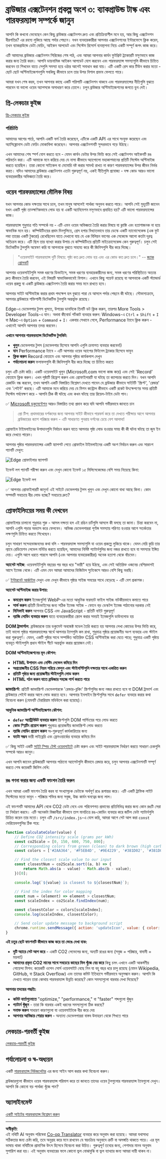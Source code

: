 <!--
CO_OP_TRANSLATOR_METADATA:
{
  "original_hash": "eb358f3f4c2c082f9f3a4f98efa1d337",
  "translation_date": "2025-10-22T22:04:52+00:00",
  "source_file": "5-browser-extension/3-background-tasks-and-performance/README.md",
  "language_code": "bn"
}
-->
# ব্রাউজার এক্সটেনশন প্রকল্প অংশ ৩: ব্যাকগ্রাউন্ড টাস্ক এবং পারফরম্যান্স সম্পর্কে জানুন

আপনি কি কখনো ভেবেছেন কেন কিছু ব্রাউজার এক্সটেনশন দ্রুত এবং প্রতিক্রিয়াশীল মনে হয়, আর কিছু এক্সটেনশন ধীরগতির? এর রহস্য লুকিয়ে আছে পর্দার পেছনে। যখন ব্যবহারকারীরা আপনার এক্সটেনশনের ইন্টারফেসে ক্লিক করেন, তখন ব্যাকগ্রাউন্ডে ডেটা ফেচিং, আইকন আপডেট এবং সিস্টেম রিসোর্স ব্যবস্থাপনা নিয়ে একটি সম্পূর্ণ জগৎ কাজ করে।

এটি আমাদের ব্রাউজার এক্সটেনশন সিরিজের শেষ পাঠ, এবং আমরা আপনার কার্বন ফুটপ্রিন্ট ট্র্যাকারটি মসৃণভাবে কাজ করার জন্য তৈরি করব। আপনি ডায়নামিক আইকন আপডেট যোগ করবেন এবং পারফরম্যান্স সমস্যাগুলি কীভাবে চিহ্নিত করবেন তা শিখবেন যাতে সেগুলি সমস্যা হয়ে ওঠার আগেই সমাধান করা যায়। এটি একটি রেস কার টিউন করার মতো - ছোট ছোট অপ্টিমাইজেশনগুলি সবকিছু কীভাবে চলে তার উপর বিশাল প্রভাব ফেলতে পারে।

আমরা যখন শেষ করব, তখন আপনার কাছে একটি পরিপাটি এক্সটেনশন থাকবে এবং পারফরম্যান্সের নীতিগুলি বুঝতে পারবেন যা ভালো ওয়েব অ্যাপসকে অসাধারণ করে তোলে। চলুন ব্রাউজার অপ্টিমাইজেশনের জগতে ডুব দেই।

## প্রি-লেকচার কুইজ

[প্রি-লেকচার কুইজ](https://ff-quizzes.netlify.app/web/quiz/27)

### পরিচিতি

আমাদের আগের পাঠে, আপনি একটি ফর্ম তৈরি করেছেন, এটিকে একটি API এর সাথে সংযুক্ত করেছেন এবং অ্যাসিঙ্ক্রোনাস ডেটা ফেচিং মোকাবিলা করেছেন। আপনার এক্সটেনশনটি সুন্দরভাবে গড়ে উঠছে।

এখন আমাদের শেষ স্পর্শ যোগ করতে হবে - যেমন কার্বন ডেটার উপর ভিত্তি করে সেই এক্সটেনশন আইকনটি রঙ পরিবর্তন করা। এটি আমাকে মনে করিয়ে দেয় যে নাসা কীভাবে অ্যাপোলো মহাকাশযানের প্রতিটি সিস্টেম অপ্টিমাইজ করতে হয়েছিল। তারা কোনো সাইকেল বা মেমোরি নষ্ট করার সামর্থ্য রাখত না কারণ পারফরম্যান্সের উপর জীবন নির্ভর করত। যদিও আমাদের ব্রাউজার এক্সটেনশন এতটা গুরুত্বপূর্ণ নয়, একই নীতিগুলি প্রযোজ্য - দক্ষ কোড আরও ভালো ব্যবহারকারীর অভিজ্ঞতা তৈরি করে।

## ওয়েব পারফরম্যান্সের মৌলিক বিষয়

যখন আপনার কোড দক্ষতার সাথে চলে, তখন মানুষ আসলেই পার্থক্য অনুভব করতে পারে। আপনি সেই মুহূর্তটি জানেন যখন একটি পৃষ্ঠা তাত্ক্ষণিকভাবে লোড হয় বা একটি অ্যানিমেশন মসৃণভাবে প্রবাহিত হয়? এটি ভালো পারফরম্যান্সের কাজ।

পারফরম্যান্স শুধুমাত্র গতি সম্পর্কে নয় - এটি এমন ওয়েব অভিজ্ঞতা তৈরি করার বিষয়ে যা ক্লাঙ্কি এবং হতাশাজনক না হয়ে স্বাভাবিক মনে হয়। কম্পিউটিংয়ের প্রথম দিনগুলিতে, গ্রেস হপার বিখ্যাতভাবে তার ডেস্কে একটি ন্যানোসেকেন্ড (এক ফুট লম্বা তারের একটি টুকরো) রেখেছিলেন যাতে দেখানো যায় যে এক বিলিয়ন ভাগের এক সেকেন্ডে আলো কতটা দূরত্ব অতিক্রম করে। এটি ছিল তার ব্যাখ্যা করার উপায় যে কম্পিউটিংয়ে প্রতিটি মাইক্রোসেকেন্ড কেন গুরুত্বপূর্ণ। চলুন সেই ডিটেকটিভ টুলগুলি অন্বেষণ করি যা আপনাকে বুঝতে সাহায্য করে কী জিনিসগুলি ধীর করে দিচ্ছে।

> "ওয়েবসাইট পারফরম্যান্স দুটি বিষয়ে: পৃষ্ঠা কত দ্রুত লোড হয় এবং এর কোড কত দ্রুত চলে।" -- [জ্যাক গ্রোসবার্ট](https://www.smashingmagazine.com/2012/06/javascript-profiling-chrome-developer-tools/)

আপনার ওয়েবসাইটগুলি সমস্ত ধরণের ডিভাইসে, সমস্ত ধরণের ব্যবহারকারীদের জন্য, সমস্ত ধরণের পরিস্থিতিতে অত্যন্ত দ্রুত কীভাবে তৈরি করবেন, এই বিষয়টি স্বাভাবিকভাবেই বিশাল। এখানে কিছু পয়েন্ট রয়েছে যা আপনাকে একটি স্ট্যান্ডার্ড ওয়েব প্রকল্প বা একটি ব্রাউজার এক্সটেনশন তৈরি করার সময় মনে রাখতে হবে।

আপনার সাইট অপ্টিমাইজ করার প্রথম পদক্ষেপ হল বুঝতে পারা যে আসলে পর্দার পেছনে কী ঘটছে। সৌভাগ্যক্রমে, আপনার ব্রাউজারে শক্তিশালী ডিটেকটিভ টুলগুলি অন্তর্ভুক্ত রয়েছে।

Edge-এ ডেভেলপার টুলস খুলতে, উপরের ডানদিকে তিনটি ডট ক্লিক করুন, তারপর More Tools > Developer Tools-এ যান। অথবা কীবোর্ড শর্টকাট ব্যবহার করুন: Windows-এ `Ctrl` + `Shift` + `I` বা Mac-এ `Option` + `Command` + `I`। একবার সেখানে গেলে, Performance ট্যাবে ক্লিক করুন - এখানেই আপনি আপনার তদন্ত করবেন।

**এখানে আপনার পারফরম্যান্স ডিটেকটিভ টুলকিট:**
- **খুলুন** ডেভেলপার টুলস (ডেভেলপার হিসেবে আপনি এগুলি ক্রমাগত ব্যবহার করবেন!)
- **যান** Performance ট্যাবে - এটি আপনার ওয়েব অ্যাপের ফিটনেস ট্র্যাকার হিসেবে ভাবুন
- **ক্লিক করুন** Record বোতামে এবং আপনার পৃষ্ঠার কার্যকলাপ দেখুন
- **পর্যালোচনা করুন** ফলাফলগুলি কী জিনিসগুলি ধীর করে দিচ্ছে তা চিহ্নিত করতে

চলুন এটি চেষ্টা করি। একটি ওয়েবসাইট খুলুন (Microsoft.com ভালো কাজ করে) এবং সেই 'Record' বোতামে ক্লিক করুন। এখন পৃষ্ঠাটি রিফ্রেশ করুন এবং প্রোফাইলারটি যা ঘটছে তা ক্যাপচার করতে দিন। যখন আপনি রেকর্ডিং বন্ধ করবেন, তখন আপনি একটি বিস্তারিত বিশ্লেষণ দেখতে পাবেন যে ব্রাউজার কীভাবে সাইটটি 'স্ক্রিপ্ট', 'রেন্ডার' এবং 'পেইন্ট' করছে। এটি আমাকে মনে করিয়ে দেয় যে মিশন কন্ট্রোল কীভাবে একটি রকেট উৎক্ষেপণের সময় প্রতিটি সিস্টেম পর্যবেক্ষণ করে - আপনি ঠিক কী ঘটছে এবং কখন ঘটছে তার রিয়েল-টাইম ডেটা পান।

✅ [Microsoft ডকুমেন্টেশন](https://docs.microsoft.com/microsoft-edge/devtools-guide/performance/?WT.mc_id=academic-77807-sagibbon) আরও বিস্তারিত তথ্য প্রদান করে যদি আপনি গভীরভাবে জানতে চান

> প্রো টিপ: প্রথমবারের দর্শকদের জন্য আপনার সাইট কীভাবে পারফর্ম করে তা দেখতে পরীক্ষার আগে আপনার ব্রাউজারের ক্যাশ পরিষ্কার করুন - এটি সাধারণত পুনরায় দর্শনের চেয়ে বেশ আলাদা!

প্রোফাইল টাইমলাইনের উপাদানগুলি নির্বাচন করুন যাতে আপনার পৃষ্ঠা লোড হওয়ার সময় কী কী ঘটনা ঘটছে তা জুম ইন করে দেখতে পারেন।

আপনার পৃষ্ঠার পারফরম্যান্সের একটি স্ন্যাপশট পেতে প্রোফাইল টাইমলাইনের একটি অংশ নির্বাচন করুন এবং সারাংশ প্যানটি দেখুন:

![Edge প্রোফাইলার স্ন্যাপশট](../../../../translated_images/snapshot.97750180ebcad73794a3594b36925eb5c8dbaac9e03fec7f9b974188c9ac63c7.bn.png)

ইভেন্ট লগ প্যানটি পরীক্ষা করুন এবং দেখুন কোনো ইভেন্ট ১৫ মিলিসেকেন্ডের বেশি সময় নিয়েছে কিনা:

![Edge ইভেন্ট লগ](../../../../translated_images/log.804026979f3707e00eebcfa028b2b5a88cec6292f858767bb6703afba65a7d9c.bn.png)

✅ আপনার প্রোফাইলারটি জানুন! এই সাইটে ডেভেলপার টুলস খুলুন এবং দেখুন কোনো বাধা আছে কিনা। কোন সম্পদটি সবচেয়ে ধীর লোড হচ্ছে? সবচেয়ে দ্রুত?

## প্রোফাইলিংয়ের সময় কী দেখবেন

প্রোফাইলার চালানো শুধুমাত্র শুরু - আসল দক্ষতা হল এই রঙিন চার্টগুলি আসলে কী বলছে তা জানা। চিন্তা করবেন না, আপনি এগুলি পড়ার অভ্যাস করে ফেলবেন। অভিজ্ঞ ডেভেলপাররা পূর্ণাঙ্গ সমস্যায় পরিণত হওয়ার আগে সতর্কতার লক্ষণগুলি চিহ্নিত করতে শিখেছেন।

চলুন সাধারণ সন্দেহভাজনদের কথা বলি - পারফরম্যান্স সমস্যাগুলি যা ওয়েব প্রকল্পে লুকিয়ে থাকে। যেমন মেরি কুরি তার ল্যাবে রেডিয়েশন লেভেল মনিটর করতে হয়েছিল, আমাদের নির্দিষ্ট প্যাটার্নগুলির জন্য নজর রাখতে হবে যা সমস্যার ইঙ্গিত দেয়। এগুলি আগে ধরতে পারলে আপনি (এবং আপনার ব্যবহারকারীরা) অনেক হতাশা থেকে বাঁচবেন।

**অ্যাসেট সাইজ**: ওয়েবসাইটগুলি বছরের পর বছর ধরে "ভারী" হয়ে উঠছে, এবং সেই অতিরিক্ত ওজনের বেশিরভাগই আসে ইমেজ থেকে। এটি এমন যেন আমরা আমাদের ডিজিটাল স্যুটকেসে আরও বেশি কিছু ভরছি।

✅ [ইন্টারনেট আর্কাইভ](https://httparchive.org/reports/page-weight) দেখুন এবং দেখুন কীভাবে পৃষ্ঠার সাইজ সময়ের সাথে বেড়েছে - এটি বেশ প্রকাশক।

**অ্যাসেট অপ্টিমাইজ করার উপায়:**
- **কমপ্রেস করুন** ইমেজগুলি! WebP-এর মতো আধুনিক ফরম্যাট ফাইল সাইজ নাটকীয়ভাবে কমাতে পারে
- **সার্ভ করুন** প্রতিটি ডিভাইসের জন্য সঠিক ইমেজ সাইজ - ফোনে বড় ডেস্কটপ ইমেজ পাঠানোর দরকার নেই
- **মিনিফাই করুন** আপনার CSS এবং JavaScript - প্রতিটি বাইট গুরুত্বপূর্ণ
- **ল্যাজি লোডিং ব্যবহার করুন** যাতে ব্যবহারকারীরা স্ক্রোল করার সময়ই ইমেজগুলি ডাউনলোড হয়

**DOM ট্রাভার্সাল**: ব্রাউজারকে তার ডকুমেন্ট অবজেক্ট মডেল তৈরি করতে হয় আপনার লেখা কোডের উপর ভিত্তি করে, তাই ভালো পৃষ্ঠার পারফরম্যান্সের স্বার্থে আপনার ট্যাগগুলি কম রাখা, শুধুমাত্র পৃষ্ঠার প্রয়োজনীয় অংশ ব্যবহার এবং স্টাইল করা গুরুত্বপূর্ণ। যেমন, একটি পৃষ্ঠার সাথে সম্পর্কিত অতিরিক্ত CSS অপ্টিমাইজ করা যেতে পারে; শুধুমাত্র একটি পৃষ্ঠায় ব্যবহৃত স্টাইলগুলি প্রধান স্টাইল শীটে অন্তর্ভুক্ত করার প্রয়োজন নেই।

**DOM অপ্টিমাইজেশনের মূল কৌশল:**
- **HTML উপাদান এবং নেস্টিং লেভেল কমিয়ে দিন**
- **অপ্রয়োজনীয় CSS নিয়ম সরিয়ে ফেলুন এবং স্টাইলশিটগুলি দক্ষতার সাথে একত্রিত করুন**
- **প্রতিটি পৃষ্ঠার জন্য প্রয়োজনীয় স্টাইলগুলি লোড করুন**
- **HTML গঠন করুন যাতে ব্রাউজার সহজে পার্স করতে পারে**

**জাভাস্ক্রিপ্ট**: প্রতিটি জাভাস্ক্রিপ্ট ডেভেলপারকে 'রেন্ডার-ব্লকিং' স্ক্রিপ্টগুলির জন্য নজর রাখতে হবে যা DOM ট্রাভার্স এবং ব্রাউজারে পেইন্ট করার আগে লোড করতে হবে। আপনার ইনলাইন স্ক্রিপ্টগুলির সাথে `defer` ব্যবহার করার কথা বিবেচনা করুন (যেমনটি টেরারিয়াম মডিউলে করা হয়েছে)।

**আধুনিক জাভাস্ক্রিপ্ট অপ্টিমাইজেশন কৌশল:**
- **`defer` অ্যাট্রিবিউট ব্যবহার করুন** স্ক্রিপ্টগুলি DOM পার্সিংয়ের পরে লোড করতে
- **কোড স্প্লিটিং প্রয়োগ করুন** শুধুমাত্র প্রয়োজনীয় জাভাস্ক্রিপ্ট লোড করতে
- **ল্যাজি লোডিং প্রয়োগ করুন** অ-গুরুত্বপূর্ণ কার্যকারিতার জন্য
- **যতটা সম্ভব** ভারী লাইব্রেরি এবং ফ্রেমওয়ার্কের ব্যবহার কমিয়ে দিন

✅ কিছু সাইট একটি [সাইট স্পিড টেস্ট ওয়েবসাইটে](https://www.webpagetest.org/) চেষ্টা করুন এবং সাইট পারফরম্যান্স নির্ধারণ করতে সাধারণ চেকগুলি সম্পর্কে আরও জানুন।

এখন আপনি জানেন ব্রাউজারটি আপনার পাঠানো অ্যাসেটগুলি কীভাবে রেন্ডার করে, চলুন আপনার এক্সটেনশনটি সম্পূর্ণ করতে শেষ কয়েকটি জিনিস দেখি:

### রঙ গণনা করার জন্য একটি ফাংশন তৈরি করুন

এখন আমরা একটি ফাংশন তৈরি করব যা সংখ্যাসূচক ডেটাকে অর্থপূর্ণ রঙে রূপান্তর করে। এটি একটি ট্রাফিক লাইট সিস্টেমের মতো ভাবুন - পরিষ্কার শক্তির জন্য সবুজ, উচ্চ কার্বন ঘনত্বের জন্য লাল।

এই ফাংশনটি আমাদের API থেকে CO2 ডেটা নেবে এবং পরিবেশগত প্রভাবের প্রতিনিধিত্ব করার জন্য কোন রঙটি সেরা তা নির্ধারণ করবে। এটি অনেকটা বিজ্ঞানীরা কীভাবে তাপ মানচিত্রে রঙ-কোডিং ব্যবহার করে জটিল ডেটা প্যাটার্নগুলি চিত্রিত করেন তার মতো। চলুন এটি `/src/index.js`-এ যোগ করি, আমরা আগে সেট আপ করা `const` ভেরিয়েবলগুলির ঠিক পরে:

```javascript
function calculateColor(value) {
	// Define CO2 intensity scale (grams per kWh)
	const co2Scale = [0, 150, 600, 750, 800];
	// Corresponding colors from green (clean) to dark brown (high carbon)
	const colors = ['#2AA364', '#F5EB4D', '#9E4229', '#381D02', '#381D02'];

	// Find the closest scale value to our input
	const closestNum = co2Scale.sort((a, b) => {
		return Math.abs(a - value) - Math.abs(b - value);
	})[0];
	
	console.log(`${value} is closest to ${closestNum}`);
	
	// Find the index for color mapping
	const num = (element) => element > closestNum;
	const scaleIndex = co2Scale.findIndex(num);

	const closestColor = colors[scaleIndex];
	console.log(scaleIndex, closestColor);

	// Send color update message to background script
	chrome.runtime.sendMessage({ action: 'updateIcon', value: { color: closestColor } });
}
```

**এই চতুর ছোট ফাংশনটি কীভাবে কাজ করে তা ভেঙে দেখা যাক:**
- **দুটি অ্যারে সেট আপ করে** - একটি CO2 লেভেলের জন্য, অন্যটি রঙের জন্য (সবুজ = পরিষ্কার, বাদামী = ময়লা!)
- **আমাদের প্রকৃত CO2 মানের সাথে সবচেয়ে কাছের মিল খুঁজে বের করে** কিছু চমৎ
এখানে একটি আকর্ষণীয় গোয়েন্দা মিশন: কয়েকটি ওপেন সোর্স ওয়েবসাইট বেছে নিন যা বহু বছর ধরে চালু রয়েছে (যেমন Wikipedia, GitHub, বা Stack Overflow) এবং তাদের কমিট ইতিহাসে গভীরভাবে অনুসন্ধান করুন। আপনি কি দেখতে পারেন তারা কোথায় পারফরম্যান্স উন্নতি করেছে? কোন সমস্যাগুলো বারবার দেখা দিয়েছে?

**আপনার তদন্তের পদ্ধতি:**
- **কমিট বার্তাগুলোতে** "optimize," "performance," বা "faster" শব্দগুলো খুঁজুন
- **প্যাটার্ন খুঁজুন** - তারা কি বারবার একই ধরনের সমস্যাগুলো ঠিক করছে?
- **সনাক্ত করুন** সাধারণ কারণগুলো যা ওয়েবসাইটকে ধীর করে দেয়
- **আপনার আবিষ্কার শেয়ার করুন** - অন্যান্য ডেভেলপাররা বাস্তব উদাহরণ থেকে শিখতে পারে

## লেকচার-পরবর্তী কুইজ

[লেকচার-পরবর্তী কুইজ](https://ff-quizzes.netlify.app/web/quiz/28)

## পর্যালোচনা ও স্ব-অধ্যয়ন

একটি [পারফরম্যান্স নিউজলেটার](https://perf.email/) এর জন্য সাইন আপ করার কথা বিবেচনা করুন।

ব্রাউজারগুলো কীভাবে ওয়েব পারফরম্যান্স পরিমাপ করে তা জানতে তাদের ওয়েব টুলগুলোর পারফরম্যান্স ট্যাবগুলো দেখুন। আপনি কি কোনো বড় পার্থক্য খুঁজে পান?

## অ্যাসাইনমেন্ট

[একটি সাইটের পারফরম্যান্স বিশ্লেষণ করুন](assignment.md)

---

**অস্বীকৃতি**:  
এই নথিটি AI অনুবাদ পরিষেবা [Co-op Translator](https://github.com/Azure/co-op-translator) ব্যবহার করে অনুবাদ করা হয়েছে। আমরা যথাসাধ্য সঠিকতার জন্য চেষ্টা করি, তবে অনুগ্রহ করে মনে রাখবেন যে স্বয়ংক্রিয় অনুবাদে ত্রুটি বা অসঙ্গতি থাকতে পারে। এর মূল ভাষায় থাকা নথিটিকে প্রামাণিক উৎস হিসেবে বিবেচনা করা উচিত। গুরুত্বপূর্ণ তথ্যের জন্য, পেশাদার মানব অনুবাদ সুপারিশ করা হয়। এই অনুবাদ ব্যবহারের ফলে কোনো ভুল বোঝাবুঝি বা ভুল ব্যাখ্যার জন্য আমরা দায়ী থাকব না।